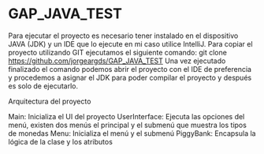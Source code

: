 # GAP_JAVA_TEST

Para ejecutar el proyecto es necesario tener instalado en el dispositivo JAVA (JDK) y un IDE que lo ejecute en mi caso utilice IntelliJ.
Para copiar el proyecto utilizando GIT ejecutamos el siguiente comando:
git clone https://github.com/jorgeargds/GAP_JAVA_TEST
Una vez ejecutado finalizado el comando podemos abrir el proyecto con el IDE de preferencia y procedemos a asignar el JDK para 
poder compilar el proyecto y después es solo de ejecutarlo.


Arquitectura del proyecto

Main: Inicializa el UI del proyecto
UserInterface: Ejecuta las opciones del menú, existen dos menús el principal y el submenú que muestra los tipos de monedas
Menu: Inicializa el menú y el submenú
PiggyBank: Encapsula la lógica de la clase y los atributos
